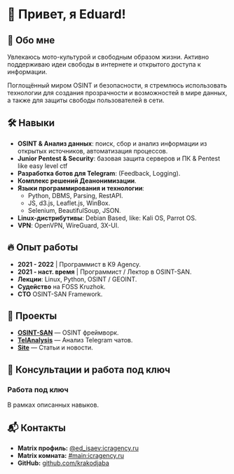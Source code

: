 # 👋 Привет, я Eduard!

## 📌 Обо мне

Увлекаюсь мото-культурой и свободным образом жизни. Активно поддерживаю идеи свободы в интернете и открытого доступа к информации.

Поглощённый миром OSINT и безопасности, я стремлюсь использовать технологии для создания прозрачности и возможностей в мире данных, а также для защиты свободы пользователей в сети.

## 🛠 Навыки

- **OSINT & Анализ данных**: поиск, сбор и анализ информации из открытых источников, автоматизация процессов.
- **Junior Pentest & Security**: базовая защита серверов и ПК & Pentest like easy level ctf
- **Разработка ботов для Telegram**: (Feedback, Logging).
- **Комплекс решений Деанонимизации**.
- **Языки программирования и технологии**:
  - Python, DBMS, Parsing, RestAPI.
  - JS, d3.js, Leaflet.js, WinBox.
  - Selenium, BeautifulSoup, JSON.
- **Linux-дистрибутивы**: Debian Based, like: Kali OS, Parrot OS.
- **VPN**: OpenVPN, WireGuard, 3X-UI.

## 🔥 Опыт работы

- **2021 - 2022** | Программист в K9 Agency.
- **2021 - наст. время** | Программист / Лектор в OSINT-SAN.
- **Лекции**: Linux, Python, OSINT / GEOINT.
- **Судейство** на FOSS Kruzhok.
- **CTO** OSINT-SAN Framework.

## 🚀 Проекты

- **[OSINT-SAN](https://osintsan.ru)** — OSINT фреймворк.
- **[TelAnalysis](https://github.com/krakodjaba/telanalysis)** — Анализ Telegram чатов.
- **[Site](https://github.com/krakodjaba/site)** — Статьи и новости.

## 💼 Консультации и работа под ключ
### Работа под ключ
В рамках описанных навыков.

## 📬 Контакты

- **Matrix профиль:** [@ed_isaev:icragency.ru](https://matrix.to/#/@ed_isaev:icragency.ru)
- **Matrix комната:** [#main:icragency.ru](https://matrix.to/#/#main:icragency.ru)
- **GitHub:** [github.com/krakodjaba](https://github.com/krakodjaba)
